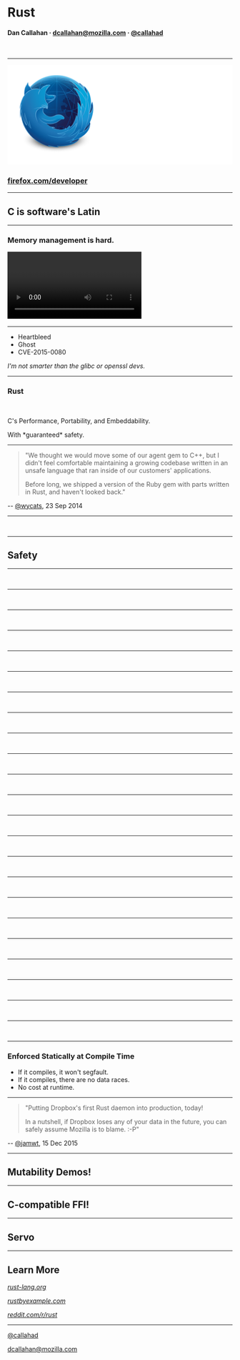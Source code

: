 # Rust

#### Dan Callahan &middot; dcallahan@mozilla.com · [@callahad](https://twitter.com/callahad)

<br>

***

<!-- .slide: data-background="#1E1E21 radial-gradient(ellipse farthest-side at left top , #00549E 0px, transparent 100%) no-repeat scroll center top / 100% 500px" -->

![](img/firefox-developer_logo-wordmark_RGB.png)

### [firefox.com/developer](https://firefox.com/developer)

---

## C is software's Latin

***

### Memory management is **hard**.

<video data-autoplay class="stretch" src="img/ghostride.mp4"></video>

***

- Heartbleed
- Ghost <!-- .element: class="fragment" -->
- CVE-2015-0080 <!-- .element: class="fragment" -->

_I'm not smarter than the glibc or openssl devs._
<!-- .element: class="fragment" -->

---

### Rust

<br>

<span class="fragment">C's Performance</span><span class="fragment">, Portability</span><span class="fragment">, and Embeddability.</span>

<!-- .element: class="fragment" --> With *guaranteed* safety.

***

> "We thought we would move some of our agent gem to C++, but I didn't feel
> comfortable maintaining a growing codebase written in an unsafe language that
> ran inside of our customers' applications.
>
> Before long, we shipped a version of the Ruby gem with parts written in Rust,
> and haven't looked back."

-- [@wycats](https://twitter.com/wycats), 23 Sep 2014

***

<!-- .slide: data-background-transition="none" data-background="img/jvns-whyrust.jpg" -->

&nbsp;

---

## Safety

***

<!-- .slide: data-background-transition="none" data-background="img/whiteboard/a01.jpg" -->

&nbsp;

***

<!-- .slide: data-background-transition="none" data-background="img/whiteboard/a02.jpg" -->

&nbsp;

***

<!-- .slide: data-background-transition="none" data-background="img/whiteboard/a03.jpg" -->

&nbsp;

***

<!-- .slide: data-background-transition="none" data-background="img/whiteboard/a04.jpg" -->

&nbsp;

***

<!-- .slide: data-background-transition="none" data-background="img/whiteboard/b01.jpg" -->

&nbsp;

***

<!-- .slide: data-background-transition="none" data-background="img/whiteboard/b02.jpg" -->

&nbsp;

***

<!-- .slide: data-background-transition="none" data-background="img/whiteboard/b03.jpg" -->

&nbsp;

***

<!-- .slide: data-background-transition="none" data-background="img/whiteboard/c01.jpg" -->

&nbsp;

***

<!-- .slide: data-background-transition="none" data-background="img/whiteboard/c02.jpg" -->

&nbsp;

***

<!-- .slide: data-background-transition="none" data-background="img/whiteboard/c03.jpg" -->

&nbsp;

***

<!-- .slide: data-background-transition="none" data-background="img/whiteboard/c04.jpg" -->

&nbsp;

***

<!-- .slide: data-background-transition="none" data-background="img/whiteboard/c05.jpg" -->

&nbsp;

***

<!-- .slide: data-background-transition="none" data-background="img/whiteboard/c06.jpg" -->

&nbsp;

***

<!-- .slide: data-background-transition="none" data-background="img/whiteboard/c07.jpg" -->

&nbsp;

***

<!-- .slide: data-background-transition="none" data-background="img/whiteboard/c08.jpg" -->

&nbsp;

***

<!-- .slide: data-background-transition="none" data-background="img/whiteboard/d01.jpg" -->

&nbsp;

***

<!-- .slide: data-background-transition="none" data-background="img/whiteboard/d02.jpg" -->

&nbsp;

***

<!-- .slide: data-background-transition="none" data-background="img/whiteboard/d03.jpg" -->

&nbsp;

***

<!-- .slide: data-background-transition="none" data-background="img/whiteboard/d04.jpg" -->

&nbsp;

***

<!-- .slide: data-background-transition="none" data-background="img/whiteboard/d05.jpg" -->

&nbsp;

***

<!-- .slide: data-background-transition="none" data-background="img/whiteboard/d06.jpg" -->

&nbsp;

***

<!-- .slide: data-background-transition="none" data-background="img/whiteboard/d07.jpg" -->

&nbsp;

***

<!-- .slide: data-background-transition="none" data-background="img/whiteboard/rules.jpg" -->

&nbsp;

***

### Enforced Statically at Compile Time

- If it compiles, it won't segfault.
- If it compiles, there are no data races.
- No cost at runtime.

***

> "Putting Dropbox's first Rust daemon into production, today!
>
> In a nutshell, if Dropbox loses any of your data in the future, you can safely assume Mozilla is to blame. :-P"

-- [@jamwt](https://twitter.com/jamwt), 15 Dec 2015

---

## Mutability Demos!

---

## C-compatible FFI!

---

## Servo

---

## Learn More

_[rust-lang.org](https//rust-lang.org)_

_[rustbyexample.com](http://rustbyexample.com/)_

_[reddit.com/r/rust](https://reddit.com/r/rust/)_

___

[@callahad](https://twitter.com/callahad)

dcallahan@mozilla.com
